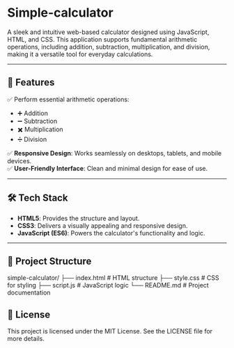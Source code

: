 # Simple-calculator

A sleek and intuitive web-based calculator designed using JavaScript, HTML, and CSS. This application supports fundamental arithmetic operations, including addition, subtraction, multiplication, and division, making it a versatile tool for everyday calculations.

---

## 🚀 Features

✅ Perform essential arithmetic operations:  
  - ➕ Addition  
  - ➖ Subtraction  
  - ✖️ Multiplication  
  - ➗ Division  

✅ **Responsive Design**: Works seamlessly on desktops, tablets, and mobile devices.  
✅ **User-Friendly Interface**: Clean and minimal design for ease of use.  

---

## 🛠️ Tech Stack

- **HTML5**: Provides the structure and layout.  
- **CSS3**: Delivers a visually appealing and responsive design.  
- **JavaScript (ES6)**: Powers the calculator's functionality and logic.  

---

## 📂 Project Structure

simple-calculator/
├── index.html       # HTML structure
├── style.css        # CSS for styling
├── script.js        # JavaScript logic
└── README.md        # Project documentation

## 📜 License

This project is licensed under the MIT License. See the LICENSE file for more details.



